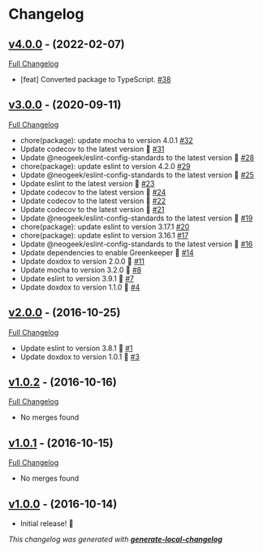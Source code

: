 # Changelog

## [v4.0.0](https://github.com/neogeek/parse-cmd-args/tree/v4.0.0) - (2022-02-07)

[Full Changelog](https://github.com/neogeek/parse-cmd-args/compare/v3.0.0...v4.0.0)

- [feat] Converted package to TypeScript. [#38](https://github.com/neogeek/parse-cmd-args/pull/38)

## [v3.0.0](https://github.com/neogeek/parse-cmd-args/tree/v3.0.0) - (2020-09-11)

[Full Changelog](https://github.com/neogeek/parse-cmd-args/compare/v2.0.0...v3.0.0)

- chore(package): update mocha to version 4.0.1 [#32](https://github.com/neogeek/parse-cmd-args/pull/32)
- Update codecov to the latest version 🚀 [#31](https://github.com/neogeek/parse-cmd-args/pull/31)
- Update @neogeek/eslint-config-standards to the latest version 🚀 [#28](https://github.com/neogeek/parse-cmd-args/pull/28)
- chore(package): update eslint to version 4.2.0 [#29](https://github.com/neogeek/parse-cmd-args/pull/29)
- Update @neogeek/eslint-config-standards to the latest version 🚀 [#25](https://github.com/neogeek/parse-cmd-args/pull/25)
- Update eslint to the latest version 🚀 [#23](https://github.com/neogeek/parse-cmd-args/pull/23)
- Update codecov to the latest version 🚀 [#24](https://github.com/neogeek/parse-cmd-args/pull/24)
- Update codecov to the latest version 🚀 [#22](https://github.com/neogeek/parse-cmd-args/pull/22)
- Update codecov to the latest version 🚀 [#21](https://github.com/neogeek/parse-cmd-args/pull/21)
- Update @neogeek/eslint-config-standards to the latest version 🚀 [#19](https://github.com/neogeek/parse-cmd-args/pull/19)
- chore(package): update eslint to version 3.17.1 [#20](https://github.com/neogeek/parse-cmd-args/pull/20)
- chore(package): update eslint to version 3.16.1 [#17](https://github.com/neogeek/parse-cmd-args/pull/17)
- Update @neogeek/eslint-config-standards to the latest version 🚀 [#16](https://github.com/neogeek/parse-cmd-args/pull/16)
- Update dependencies to enable Greenkeeper 🌴 [#14](https://github.com/neogeek/parse-cmd-args/pull/14)
- Update doxdox to version 2.0.0 🚀 [#11](https://github.com/neogeek/parse-cmd-args/pull/11)
- Update mocha to version 3.2.0 🚀 [#8](https://github.com/neogeek/parse-cmd-args/pull/8)
- Update eslint to version 3.9.1 🚀 [#7](https://github.com/neogeek/parse-cmd-args/pull/7)
- Update doxdox to version 1.1.0 🚀 [#4](https://github.com/neogeek/parse-cmd-args/pull/4)

## [v2.0.0](https://github.com/neogeek/parse-cmd-args/tree/v2.0.0) - (2016-10-25)

[Full Changelog](https://github.com/neogeek/parse-cmd-args/compare/v1.0.2...v2.0.0)

- Update eslint to version 3.8.1 🚀 [#1](https://github.com/neogeek/parse-cmd-args/pull/1)
- Update doxdox to version 1.0.1 🚀 [#3](https://github.com/neogeek/parse-cmd-args/pull/3)

## [v1.0.2](https://github.com/neogeek/parse-cmd-args/tree/v1.0.2) - (2016-10-16)

[Full Changelog](https://github.com/neogeek/parse-cmd-args/compare/v1.0.1...v1.0.2)

- No merges found

## [v1.0.1](https://github.com/neogeek/parse-cmd-args/tree/v1.0.1) - (2016-10-15)

[Full Changelog](https://github.com/neogeek/parse-cmd-args/compare/v1.0.0...v1.0.1)

- No merges found

## [v1.0.0](https://github.com/neogeek/parse-cmd-args/tree/v1.0.0) - (2016-10-14)

- Initial release! 🎉

_This changelog was generated with **[generate-local-changelog](https://github.com/neogeek/generate-local-changelog)**_
